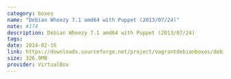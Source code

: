 ```yaml
---
category: boxes
name: "Debian Wheezy 7.1 amd64 with Puppet (2013/07/24)"
note: #174
description: Debian Wheezy 7.1 amd64 with Puppet (2013/07/24)
tags:
date: 2014-02-16
link: https://downloads.sourceforge.net/project/vagrantdebianboxes/debianwheezy.box?r=&ts=1374688209&use_mirror=heanet
size: 326.9MB
provider: VirtualBox
---
```


